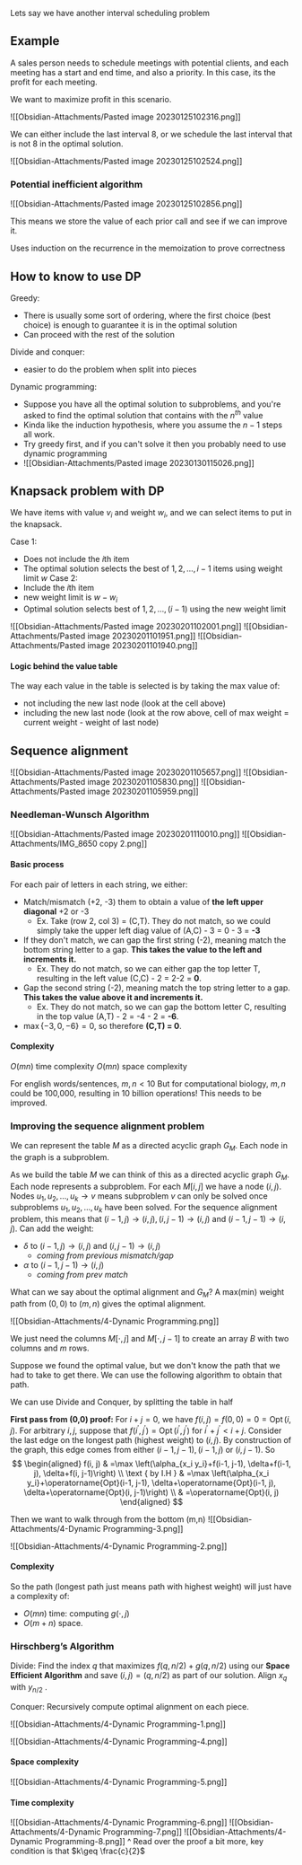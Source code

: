 Lets say we have another interval scheduling problem

## Example
A sales person needs to schedule meetings with potential clients, and each meeting has a start and end time, and also a priority. In this case, its the profit for each meeting.

We want to maximize profit in this scenario.

![[Obsidian-Attachments/Pasted image 20230125102316.png]]

We can either include the last interval 8, or we schedule the last interval that is not 8 in the optimal solution.

![[Obsidian-Attachments/Pasted image 20230125102524.png]]

### Potential inefficient algorithm
![[Obsidian-Attachments/Pasted image 20230125102856.png]]

This means we store the value of each prior call and see if we can improve it.

Uses induction on the recurrence in the memoization to prove correctness

## How to know to use DP
Greedy: 

- There is usually some sort of ordering, where the first choice (best choice) is enough to guarantee it is in the optimal solution
- Can proceed with the rest of the solution 

Divide and conquer:

- easier to do the problem when split into pieces

Dynamic programming:

- Suppose you have all the optimal solution to subproblems, and you're asked to find the optimal solution that contains with the $n^{th}$ value
- Kinda like the induction hypothesis, where you assume the $n-1$ steps all work.
- Try greedy first, and if you can't solve it then you probably need to use dynamic programming
- ![[Obsidian-Attachments/Pasted image 20230130115026.png]]

## Knapsack problem with DP

We have items with value $v_{i}$ and weight $w_{i}$, and we can select items to put in the knapsack.

Case 1:
- Does not include the $i$th item
- The optimal solution selects the best of $1,2, \dots, i-1$ items using weight limit $w$
Case 2:
- Include the $i$th item
- new weight limit is $w-w_{i}$
- Optimal solution selects best of $1,2, \dots,(i-1)$ using the new weight limit

![[Obsidian-Attachments/Pasted image 20230201102001.png]]
![[Obsidian-Attachments/Pasted image 20230201101951.png]]
![[Obsidian-Attachments/Pasted image 20230201101940.png]]
#### Logic behind the value table
The way each value in the table is selected is by taking the max value of:
- not including the new last node (look at the cell above)
- including the new last node (look at the row above, cell of max weight = current weight - weight of last node)

## Sequence alignment
![[Obsidian-Attachments/Pasted image 20230201105657.png]]
![[Obsidian-Attachments/Pasted image 20230201105830.png]]
![[Obsidian-Attachments/Pasted image 20230201105959.png]]
### Needleman-Wunsch Algorithm
![[Obsidian-Attachments/Pasted image 20230201110010.png]]
![[Obsidian-Attachments/IMG_8650 copy 2.png]]

#### Basic process
For each pair of letters in each string, we either:
- Match/mismatch (+2, -3) them to obtain a value of **the left upper diagonal** +2 or -3
	- Ex. Take (row 2, col 3) = (C,T). They do not match, so we could simply take the upper left diag value of (A,C) - 3 = 0 - 3 = **-3**
- If they don't match, we can gap the first string (-2), meaning match the bottom string letter to a gap. **This takes the value to the left and increments it.**
	- Ex. They do not match, so we can either gap the top letter T, resulting in the left value (C,C) - 2 = 2-2 = **0**.
- Gap the second string (-2), meaning match the top string letter to a gap. **This takes the value above it and increments it.**
	- Ex. They do not match, so we can gap the bottom letter C, resulting in the top value (A,T) - 2 = -4 - 2 = **-6**.
- $\max\{-3,0,-6\}=0$, so therefore **(C,T) = 0**.

#### Complexity
$O(mn)$ time complexity
$O(mn)$ space complexity

For english words/sentences, $m,n<10$ 
But for computational biology, $m,n$ could be 100,000, resulting in 10 billion operations! This needs to be improved.

### Improving the sequence alignment problem
We can represent the table $M$ as a directed acyclic graph $G_{M}$. Each node in the graph is a subproblem.

As we build the table $M$ we can think of this as a directed acyclic graph $G_M$.
Each node represents a subproblem.
For each $M[i, j]$ we have a node $(i, j)$.
Nodes $u_1, u_2, \ldots, u_k \rightarrow v$ means subproblem $v$ can only be solved once subproblems $u_1, u_2, \ldots, u_k$ have been solved.
For the sequence alignment problem, this means that $(i-1, j) \rightarrow(i, j),(i, j-1) \rightarrow(i, j)$ and $(i-1, j-1) \rightarrow(i, j)$.
Can add the weight:
- $\delta$ to $(i-1, j) \rightarrow(i, j)$ and $(i, j-1) \rightarrow(i, j)$ 
	- *coming from previous mismatch/gap*
- $\alpha$ to $(i-1, j-1) \rightarrow(i, j)$
	- *coming from prev match*

What can we say about the optimal alignment and $G_{M}$? 
A max(min) weight path from $(0, 0)$ to $(m, n)$ gives the optimal alignment.

![[Obsidian-Attachments/4-Dynamic Programming.png]]

We just need the columns $M[\cdot, j]$ and $M[\cdot, j - 1]$ to create an array $B$ with two columns and $m$ rows.

Suppose we found the optimal value, but we don't know the path that we had to take to get there. We can use the following algorithm to obtain that path.

We can use Divide and Conquer, by splitting the table in half

**First pass from (0,0) proof:**
For $i+j=0$, we have $f(i, j)=f(0,0)=0=\operatorname{Opt}(i, j)$.
For arbitrary $i, j$, suppose that $f\left(i^{\prime}, j^{\prime}\right)=\operatorname{Opt}\left(i^{\prime}, j^{\prime}\right)$ for $i^{\prime}+j^{\prime}<i+j$.
Consider the last edge on the longest path (highest weight) to $(i, j)$.
By construction of the graph, this edge comes from either $(i-1, j-1),(i-1, j)$ or $(i, j-1)$.
So
$$
\begin{aligned}
f(i, j) & =\max \left(\alpha_{x_i y_i}+f(i-1, j-1), \delta+f(i-1, j), \delta+f(i, j-1)\right) \\
\text { by I.H } & =\max \left(\alpha_{x_i y_i}+\operatorname{Opt}(i-1, j-1), \delta+\operatorname{Opt}(i-1, j), \delta+\operatorname{Opt}(i, j-1)\right) \\
& =\operatorname{Opt}(i, j)
\end{aligned}
$$

Then we want to walk through from the bottom (m,n)
![[Obsidian-Attachments/4-Dynamic Programming-3.png]]

![[Obsidian-Attachments/4-Dynamic Programming-2.png]]
#### Complexity
So the path (longest path just means path with highest weight) will just have a complexity of:
- $O(mn)$ time: computing $g(\cdot, j)$ 
- $O(m + n)$ space.

### Hirschberg’s Algorithm

Divide:
Find the index $q$ that maximizes $f(q, n/2) + g(q, n/2)$ using our **Space Efficient Algorithm** and save $(i, j) = (q, n/2)$ as part of our solution. 
Align $x_{q}$ with $y_{n/2}$ . 

Conquer:
Recursively compute optimal alignment on each piece.

![[Obsidian-Attachments/4-Dynamic Programming-1.png]]

![[Obsidian-Attachments/4-Dynamic Programming-4.png]]

#### Space complexity
![[Obsidian-Attachments/4-Dynamic Programming-5.png]]

#### Time complexity
![[Obsidian-Attachments/4-Dynamic Programming-6.png]]
![[Obsidian-Attachments/4-Dynamic Programming-7.png]]
![[Obsidian-Attachments/4-Dynamic Programming-8.png]]
^ Read over the proof a bit more, key condition is that $k\geq \frac{c}{2}$
